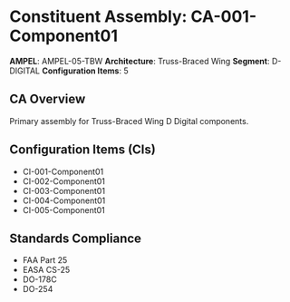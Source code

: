 # Constituent Assembly: CA-001-Component01

**AMPEL**: AMPEL-05-TBW
**Architecture**: Truss-Braced Wing
**Segment**: D-DIGITAL
**Configuration Items**: 5

## CA Overview
Primary assembly for Truss-Braced Wing D Digital components.

## Configuration Items (CIs)
- CI-001-Component01
- CI-002-Component01
- CI-003-Component01
- CI-004-Component01
- CI-005-Component01

## Standards Compliance
- FAA Part 25
- EASA CS-25
- DO-178C
- DO-254

